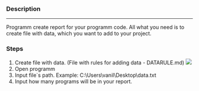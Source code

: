 ### Description 
___
Programm create report for your programm code. All what you need is to 
create file with data, which you want to add to your project.

### Steps

1. Create file with data. (File with rules for adding data - DATARULE.md)
![](C:\Users\vanil\Desktop\exemple.jpg)
2. Open programm 
3. Input file`s path. Example: C:\Users\vanil\Desktop\data.txt
4. Input how many programs will be in your report.

